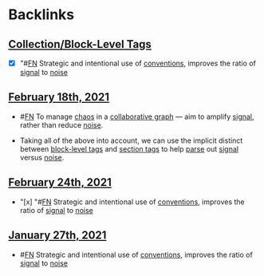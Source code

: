 
# Backlinks
## [Collection/Block-Level Tags](<Collection/Block-Level Tags.md>)
- [x] "#[FN](<FN.md>) Strategic and intentional use of [conventions](<conventions.md>), improves the ratio of [signal](<signal.md>) to [noise](<noise.md>)

## [February 18th, 2021](<February 18th, 2021.md>)
- #[FN](<FN.md>) To manage [chaos](<chaos.md>) in a [collaborative graph](<collaborative graph.md>) — aim to amplify [signal](<signal.md>), rather than reduce [noise](<noise.md>).

- Taking all of the above into account, we can use the implicit distinct between [block-level tags](<block-level tags.md>) and [section tags](<section tags.md>) to help [parse](((AcVV2n11w))) out [signal](<signal.md>) versus [noise](<noise.md>).

## [February 24th, 2021](<February 24th, 2021.md>)
- "[x] "#[FN](<FN.md>) Strategic and intentional use of [conventions](<conventions.md>), improves the ratio of [signal](<signal.md>) to [noise](<noise.md>)

## [January 27th, 2021](<January 27th, 2021.md>)
- #[FN](<FN.md>) Strategic and intentional use of [conventions](<conventions.md>), improves the ratio of [signal](<signal.md>) to [noise](<noise.md>)


